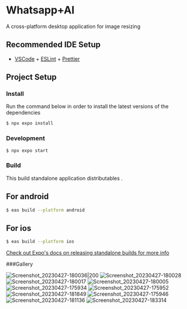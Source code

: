 # Whatsapp+AI
A cross-platform desktop application for image resizing

## Recommended IDE Setup

- [VSCode](https://code.visualstudio.com/) + [ESLint](https://marketplace.visualstudio.com/items?itemName=dbaeumer.vscode-eslint) + [Prettier](https://marketplace.visualstudio.com/items?itemName=esbenp.prettier-vscode)

## Project Setup

### Install
Run the command below in order to install the latest versions of the dependencies

```bash
$ npx expo install
```

### Development

```bash
$ npx expo start
```


### Build
This build standalone application distributables . 
## For android
```bash
$ eas build --platform android
```
## For ios
```bash
$ eas build --platform ios
```
[Check out Expo's docs on releasing standalone builds for more info](https://docs.expo.dev/build/setup/#build-for-android-emulatordevice-or-ios-simulator)

###Gallery

![Screenshot_20230427-180036|200](https://github.com/user-attachments/assets/846771e4-308d-417b-882f-ed19c56d70f7)
![Screenshot_20230427-180028](https://github.com/user-attachments/assets/08815bd9-c630-41cc-81fe-846c95e28161)
![Screenshot_20230427-180017](https://github.com/user-attachments/assets/d6d2e000-7ae6-4181-b1bb-88d99fc4929e)
![Screenshot_20230427-180005](https://github.com/user-attachments/assets/f0603160-a98c-471f-8af2-d3a346b84cb0)
![Screenshot_20230427-175934](https://github.com/user-attachments/assets/a97c2f6f-e9b8-4b12-8752-62e0c4fa58bd)
![Screenshot_20230427-175952](https://github.com/user-attachments/assets/d2da6908-c747-4a2a-ae64-6f9bb04d63ce)
![Screenshot_20230427-181849](https://github.com/user-attachments/assets/baf1c9a3-256b-4cd9-8db5-a0e46eebc977)
![Screenshot_20230427-175946](https://github.com/user-attachments/assets/3468dcf7-8ce0-4d42-aa92-1ed151c1ae23)
![Screenshot_20230427-181136](https://github.com/user-attachments/assets/aabc14bd-6448-48e9-8ef4-144061132b81)
![Screenshot_20230427-183314](https://github.com/user-attachments/assets/3bbe80a8-70b3-4817-bfba-ec3cf3ec86bf)
